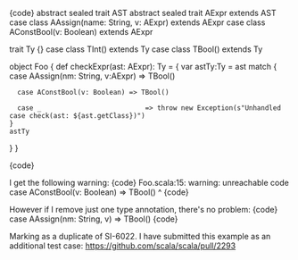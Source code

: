 {code}
abstract sealed trait AST
abstract sealed trait AExpr                  extends AST
case class AAssign(name: String, v: AExpr)   extends AExpr
case class AConstBool(v: Boolean)            extends AExpr

trait Ty {}
case class TInt() extends Ty
case class TBool() extends Ty

object Foo {
  def checkExpr(ast: AExpr): Ty = {
    var astTy:Ty = ast match {
      case AAssign(nm: String, v:AExpr) => TBool() 

      case AConstBool(v: Boolean) => TBool() 

      case _                          => throw new Exception(s"Unhandled case check(ast: ${ast.getClass})")
    }
    astTy
  }
}

{code}

I get the following warning:
{code}
Foo.scala:15: warning: unreachable code
      case AConstBool(v: Boolean) => TBool() 
                                          ^
{code}

However if I remove just one type annotation, there's no problem: 
{code}
  case AAssign(nm: String, v) => TBool() 
{code}

Marking as a duplicate of SI-6022. I have submitted this example as an additional test case: https://github.com/scala/scala/pull/2293
